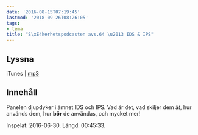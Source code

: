```yaml
---
date: '2016-08-15T07:19:45'
lastmod: '2018-09-26T08:26:05'
tags:
- tema
title: "S\xE4kerhetspodcasten avs.64 \u2013 IDS & IPS"
---
```

## Lyssna

iTunes \| [mp3](http://traffic.libsyn.com/sakerhetspodcasten/IDS_IPS_tema.mp3)

## Innehåll

Panelen djupdyker i ämnet IDS och IPS. Vad är det, vad skiljer dem åt, hur används
dem, hur __bör__ de användas, och mycket mer!

Inspelat: 2016-06-30. Längd: 00:45:33.
